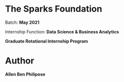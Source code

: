 # The Sparks Foundation 

Batch: **May 2021**

Internship Function: **Data Science & Business Analytics**

**Graduate Rotational Internship Program**

# Author

**Allen Ben Philipose**